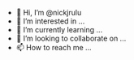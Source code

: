 - 👋 Hi, I’m @nickjrulu
- 👀 I’m interested in ...
- 🌱 I’m currently learning ...
- 💞️ I’m looking to collaborate on ...
- 📫 How to reach me ...

<!---
nickjrulu/nickjrulu is a ✨ special ✨ repository because its `README.md` (this file) appears on your GitHub profile.
You can click the Preview link to take a look at your changes.
--->
